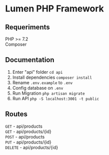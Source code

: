 # Lumen PHP Framework

## Requeriments

PHP >= 7.2 <br/>
Composer

## Documentation

1. Enter "api" folder ``cd api``
2. Install dependencies ``composer install``
3. Rename ``.env.example`` to ``.env``
4. Config database on ``.env``
5. Run Migration ``php artisan migrate``
6. Run API ``php -S localhost:3001 -t public``

## Routes

``GET`` - api/products <br/>
``GET`` - api/products/{id} <br/>
``POST`` - api/products <br/>
``PUT`` - api/products/{id} <br/>
``DELETE`` - api/products/{id} <br/>

